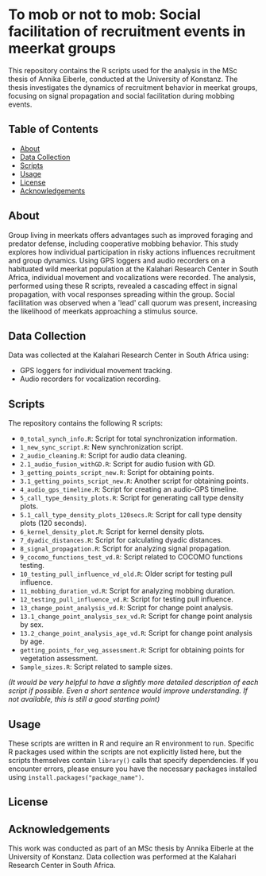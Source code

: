 # To mob or not to mob: Social facilitation of recruitment events in meerkat groups

This repository contains the R scripts used for the analysis in the MSc thesis of Annika Eiberle, conducted at the University of Konstanz. The thesis investigates the dynamics of recruitment behavior in meerkat groups, focusing on signal propagation and social facilitation during mobbing events.

## Table of Contents

- [About](#about)
- [Data Collection](#data-collection)
- [Scripts](#scripts)
- [Usage](#usage)
- [License](#license)
- [Acknowledgements](#acknowledgements)

## About

Group living in meerkats offers advantages such as improved foraging and predator defense, including cooperative mobbing behavior. This study explores how individual participation in risky actions influences recruitment and group dynamics. Using GPS loggers and audio recorders on a habituated wild meerkat population at the Kalahari Research Center in South Africa, individual movement and vocalizations were recorded. The analysis, performed using these R scripts, revealed a cascading effect in signal propagation, with vocal responses spreading within the group. Social facilitation was observed when a 'lead' call quorum was present, increasing the likelihood of meerkats approaching a stimulus source.

## Data Collection

Data was collected at the Kalahari Research Center in South Africa using:

*   GPS loggers for individual movement tracking.
*   Audio recorders for vocalization recording.

## Scripts

The repository contains the following R scripts:

*   `0_total_synch_info.R`: Script for total synchronization information.
*   `1_new_sync_script.R`: New synchronization script.
*   `2_audio_cleaning.R`: Script for audio data cleaning.
*   `2.1_audio_fusion_withGD.R`: Script for audio fusion with GD.
*   `3_getting_points_script_new.R`: Script for obtaining points.
*   `3.1_getting_points_script_new.R`: Another script for obtaining points.
*   `4_audio_gps_timeline.R`: Script for creating an audio-GPS timeline.
*   `5_call_type_density_plots.R`: Script for generating call type density plots.
*   `5.1_call_type_density_plots_120secs.R`: Script for call type density plots (120 seconds).
*   `6_kernel_density_plot.R`: Script for kernel density plots.
*   `7_dyadic_distances.R`: Script for calculating dyadic distances.
*   `8_signal_propagation.R`: Script for analyzing signal propagation.
*   `9_cocomo_functions_test_vd.R`: Script related to COCOMO functions testing.
*   `10_testing_pull_influence_vd_old.R`: Older script for testing pull influence.
*   `11_mobbing_duration_vd.R`: Script for analyzing mobbing duration.
*   `12_testing_pull_influence_vd.R`: Script for testing pull influence.
*   `13_change_point_analysis_vd.R`: Script for change point analysis.
*   `13.1_change_point_analysis_sex_vd.R`: Script for change point analysis by sex.
*   `13.2_change_point_analysis_age_vd.R`: Script for change point analysis by age.
*   `getting_points_for_veg_assessment.R`: Script for obtaining points for vegetation assessment.
*   `Sample_sizes.R`: Script related to sample sizes.

*(It would be very helpful to have a slightly more detailed description of each script if possible. Even a short sentence would improve understanding. If not available, this is still a good starting point)*

## Usage

These scripts are written in R and require an R environment to run. Specific R packages used within the scripts are not explicitly listed here, but the scripts themselves contain `library()` calls that specify dependencies. If you encounter errors, please ensure you have the necessary packages installed using `install.packages("package_name")`.

## License

## Acknowledgements

This work was conducted as part of an MSc thesis by Annika Eiberle at the University of Konstanz. Data collection was performed at the Kalahari Research Center in South Africa.
